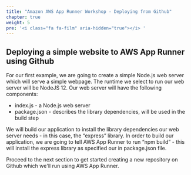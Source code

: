 ```yaml
---
title: "Amazon AWS App Runner Workshop - Deploying from Github"
chapter: true
weight: 5
pre: '<i class="fa fa-film" aria-hidden="true"></i> '
---
```


## Deploying a simple website to AWS App Runner using Github

For our first example, we are going to create a simple Node.js web server which will serve a simple webpage. The runtime we select to run our web server will be NodeJS 12. Our web server will have the following components:

* index.js - a Node.js web server
* package.json - describes the library dependencies, will be used in the build step

We will build our application to install the library dependencies our web server needs - in this case, the “express” library. In order to build our application, we are going to tell AWS App Runner to run “npm build” - this will install the express library as specified our in package.json file.

Proceed to the next section to get started creating a new repository on Github which we'll run using AWS App Runner.
